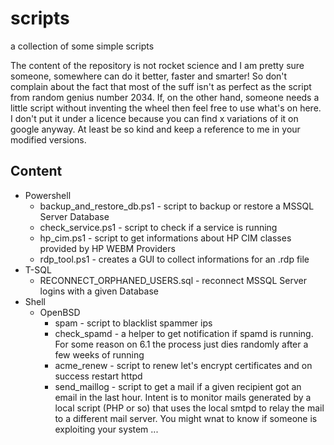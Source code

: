 scripts
========
a collection of some simple scripts

The content of the repository is not rocket science and I am pretty sure someone, somewhere can do it better, faster and smarter!
So don't complain about the fact that most of the suff isn't as perfect as the script from random genius number 2034. If, on the other hand, someone needs a little script without inventing the wheel then feel free to use what's on here. I don't put it under a licence because you can find x variations of it on google anyway. At least be so kind and keep a reference to me in your modified versions. 

Content
--------

 * Powershell
    * backup_and_restore_db.ps1 - script to backup or restore a MSSQL Server Database
    * check_service.ps1 - script to check if a service is running 
    * hp_cim.ps1 - script to get informations about HP CIM classes provided by HP WEBM Providers
    * rdp_tool.ps1 - creates a GUI to collect informations for an .rdp file
 * T-SQL
    * RECONNECT_ORPHANED_USERS.sql - reconnect MSSQL Server logins with a given Database
 * Shell
    * OpenBSD
       * spam - script to blacklist spammer ips
       * check_spamd - a helper to get notification if spamd is running. For some reason on 6.1 
                       the process just dies randomly after a few weeks of running
       * acme_renew - script to renew let's encrypt certificates and on success restart httpd
       * send_maillog - script to get a mail if a given recipient got an email in the last hour.
                        Intent is to monitor mails generated by a local script (PHP or so) that uses
                        the local smtpd to relay the mail to a different mail server. You might wnat to 
                        know if someone is exploiting your system ...

